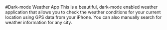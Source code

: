 #Dark-mode Weather App
This is a beautiful, dark-mode enabled weather application that allows you to check the weather conditions for your current location using GPS data from your iPhone. You can also manually search for weather information for any city.
